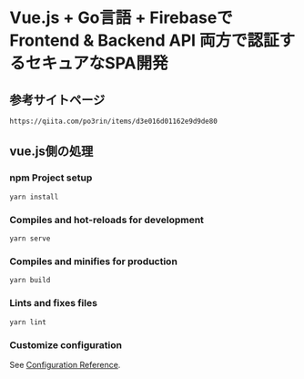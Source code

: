 # Vue.js + Go言語 + FirebaseでFrontend & Backend API 両方で認証するセキュアなSPA開発

## 参考サイトページ
```
https://qiita.com/po3rin/items/d3e016d01162e9d9de80
```



## vue.js側の処理

### npm Project setup
```
yarn install
```

### Compiles and hot-reloads for development
```
yarn serve
```

### Compiles and minifies for production
```
yarn build
```

### Lints and fixes files
```
yarn lint
```

### Customize configuration
See [Configuration Reference](https://cli.vuejs.org/config/).
